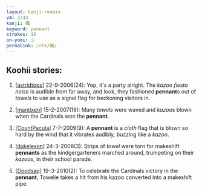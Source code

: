 ```yaml
---
layout: kanji-remain
v4: 2233
kanji: 幟
keyword: pennant
strokes: 15
on-yomi: シ
permalink: /rtk/幟/
---
```


## Koohii stories: 

1) [<a href="http://kanji.koohii.com/profile/astridtops">astridtops</a>] 22-9-2006(24): Yep, it&#039;s a party alright. The <em>kazoo fiesta noise</em> is audible from far away, and look, they fashioned<strong> pennant</strong>s out of <em>towels</em> to use as a signal flag for beckoning visitors in.

2) [<a href="http://kanji.koohii.com/profile/mantixen">mantixen</a>] 15-2-2007(16): Many <em>towels</em> were waved and <em>kazoos</em> blown when the Cardinals won the<strong> pennant</strong>.

3) [<a href="http://kanji.koohii.com/profile/CountPacula">CountPacula</a>] 7-7-2009(9): A<strong> pennant</strong> is a <em>cloth</em> flag that is blown so hard by the wind that it vibrates audibly, buzzing like a <em>kazoo</em>.

4) [<a href="http://kanji.koohii.com/profile/dukelexon">dukelexon</a>] 24-3-2008(3): Strips of <em>towel</em> were torn for makeshift <strong>pennants</strong> as the kindgergarteners marched around, trumpeting on their <em>kazoos</em>, in their school parade.

5) [<a href="http://kanji.koohii.com/profile/Doodsaq">Doodsaq</a>] 19-3-2010(2): To celebrate the Cardinals victory in the<strong> pennant</strong>, Towelie takes a hit from his kazoo converted into a makeshift pipe.

